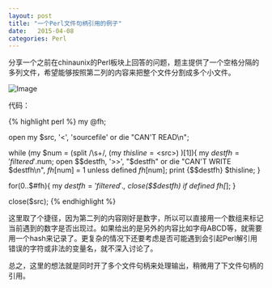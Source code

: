 ```yaml
---
layout: post
title: "一个Perl文件句柄引用的例子"
date:   2015-04-08
categories: Perl
---
```


分享一个之前在chinaunix的Perl板块上回答的问题，题主提供了一个空格分隔的多列文件，希望能够按照第二列的内容来把整个文件分割成多个小文件。

![Image](http://life.chinaunix.net/bbsfile/forum/201405/06/214614aw64qupoexxrr16p.png)

代码：

{% highlight perl %}
my @fh;

open my $src, '<', 'sourcefile' or die "CAN'T READ\n";

while (my $num = (split /\s+/, (my $thisline = <$src>) )[1]){
        my $destfh = 'filtered'.$num;
        open $$destfh, '>>', "$destfh" or die "CAN'T WRITE $destfh\n", $fh[$num] = 1 unless defined $fh[$num];
        print {$$destfh} $thisline;
}

for(0..$#fh){
        my $destfh = 'filtered'.$_, close($$destfh) if defined $fh[$_];
}

close($src);
{% endhighlight %}

这里取了个捷径，因为第二列的内容刚好是数字，所以可以直接用一个数组来标记当前遇到的数字是否出现过。如果给出的是另外的内容比如字母ABCD等，就需要用一个hash来记录了。更复杂的情况下还要考虑是否可能遇到会引起Perl解引用错误的字符或非法的变量名，就不深入讨论了。

总之，这里的想法就是同时开了多个文件句柄来处理输出，稍微用了下文件句柄的引用。

